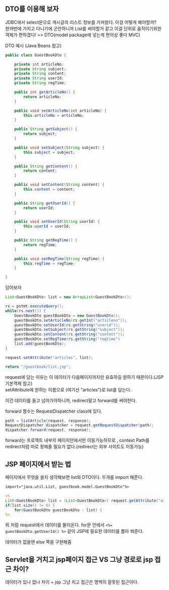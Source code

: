 ## DTO를 이용해 보자

JDBC에서 select문으로 게시글의 리스트 정보를 가져왔다. 이걸 어떻게 해야할까?  
한꺼번에 가지고 다니기에 곤란하니까 List를 써야할거 같고 이걸 단위로 움직이기위한 객체가 편하겠다! => DTO(model package에 넣는게 편의상 좋다 MVC)

DTO 예시 (Java Beans 참고)

```java
public class GuestBookDto {

	private int articleNo;
	private String subject;
	private String content;
	private String userId;
	private String regTime;

	public int getArticleNo() {
		return articleNo;
	}

	public void setArticleNo(int articleNo) {
		this.articleNo = articleNo;
	}

	public String getSubject() {
		return subject;
	}

	public void setSubject(String subject) {
		this.subject = subject;
	}

	public String getContent() {
		return content;
	}

	public void setContent(String content) {
		this.content = content;
	}

	public String getUserId() {
		return userId;
	}

	public void setUserId(String userId) {
		this.userId = userId;
	}

	public String getRegTime() {
		return regTime;
	}

	public void setRegTime(String regTime) {
		this.regTime = regTime;
	}

}
```

담아보자

```java
List<GuestBookDto> list = new ArrayList<GuestBookDto>();

rs = pstmt.executeQuery();
while(rs.next()) {
	GuestBookDto guestBookDto = new GuestBookDto();
	guestBookDto.setArticleNo(rs.getInt("articleno"));
	guestBookDto.setUserId(rs.getString("userid"));
	guestBookDto.setSubject(rs.getString("subject"));
	guestBookDto.setContent(rs.getString("content"));
	guestBookDto.setRegTime(rs.getString("regtime")
	list.add(guestBookDto);
}

request.setAttribute("articles", list);

return "/guestbook/list.jsp";
```

request에 담는 이유는 이 데이터가 다음페이지까지만 유효하길 원하기 때문이다.(JSP 기본객체 참고)  
setAttribute에 원하는 이름으로 (여기선 "articles")로 list를 담는다.

이건 데이터를 들고 넘어가야하니까, redirect말고 forward를 써야한다.

forward 함수는 RequestDispatcher class에 있다.

```java
path = listArticle(request, response);
RequestDispatcher dispatcher = request.getRequestDispatcher(path);
dispatcher.forward(request, response);
```

forward는 프로젝트 내부의 페이지안에서만 이동가능하므로 , context Path를 redirect처럼 따로 정해줄 필요가 없다.(redirect는 외부 사이트도 이동가능)

## JSP 페이지에서 받는 법

페이지에서 무엇을 쓸지 생각해보면 list와 DTO이다. 두개를 import 해준다.

```jsp
import="java.util.List, guestbook.model.GuestBookDto"%>
```

```jsp
<%
List<GuestBookDto> list = (List<GuestBookDto>) request.getAttribute("articles");
if(list.size() != 0) {
	for(GuestBookDto guestBookDto : list) {
%>
```

위 처럼 request에서 데이터를 불러온다.
for문 안에서 `<%= guestBookDto.getUserId() %>` 같이 JSP에 필요한 데이터를 뽑아 쏴준다.

데이터가 없을땐 else 쪽을 구현해줌

## Servlet을 거치고 jsp페이지 접근 VS 그냥 경로로 jsp 접근 차이?

데이터가 있나 없나 차이 + jsp 그냥 치고 접근은 명백히 잘못된 접근이다.
